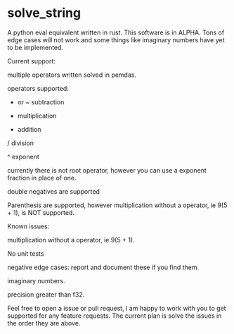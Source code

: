 # solve_string
A python eval equivalent written in rust. 
This software is in ALPHA. Tons of edge cases will not work and some things like imaginary numbers have yet to be implemented.

Current support:

multiple operators written solved in pemdas.

operators supported:

- or ~ subtraction

* multiplication

+ addition

/ division

^ exponent

currently there is not root operator, however you can use a exponent fraction in place of one.

double negatives are supported

Parenthesis are supported, however multiplication without a operator, ie 9(5 + 1), is NOT supported. 

Known issues:

multiplication without a operator, ie 9(5 + 1).

No unit tests

negative edge cases: report and document these if you find them.

imaginary numbers.

precision greater than f32.


Feel free to open a issue or pull request, I am happy to work with you to get supported for any feature requests. The current plan is solve the issues in the order they are above.
